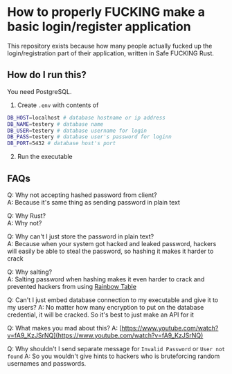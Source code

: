 # How to properly FUCKING make a basic login/register application

This repository exists because how many people actually fucked up the login/registration part of their application, written in Safe FUCKING Rust.  

## How do I run this?

You need PostgreSQL.  

1. Create `.env` with contents of

```sh
DB_HOST=localhost # database hostname or ip address
DB_NAME=testery # database name
DB_USER=testery # database username for login
DB_PASS=testery # database user's password for loginn
DB_PORT=5432 # database host's port
```

2. Run the executable

## FAQs

Q: Why not accepting hashed password from client?  
A: Because it's same thing as sending password in plain text  
  
Q: Why Rust?  
A: Why not?  
  
Q: Why can't I just store the password in plain text?  
A: Because when your system got hacked and leaked password, hackers will easily be able to steal the password, so hashing it makes it harder to crack  
  
Q: Why salting?  
A: Salting password when hashing makes it even harder to crack and prevented hackers from using [Rainbow Table](https://en.wikipedia.org/wiki/Rainbow_table)  
  
Q: Can't I just embed database connection to my executable and give it to my users?
A: No matter how many encryption to put on the database credential, it will be cracked. So it's best to just make an API for it
  
Q: What makes you mad about this?
A: [https://www.youtube.com/watch?v=fA9_KzJSrNQ](https://www.youtube.com/watch?v=fA9_KzJSrNQ)  
  
Q: Why shouldn't I send separate message for `Invalid Password` or `User not found`
A: So you wouldn't give hints to hackers who is bruteforcing random usernames and passwords.
